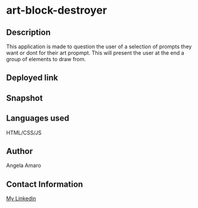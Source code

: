 # art-block-destroyer

## Description
This application is made to question the user of a selection of prompts they want or dont for their art propmpt. This will present the user at the end a group of elements to draw from. 

## Deployed link

## Snapshot

## Languages used
HTML/CSS/JS
## Author
Angela Amaro

## Contact Information

[My Linkedin](https://www.linkedin.com/in/angela-amaro-342792204/)